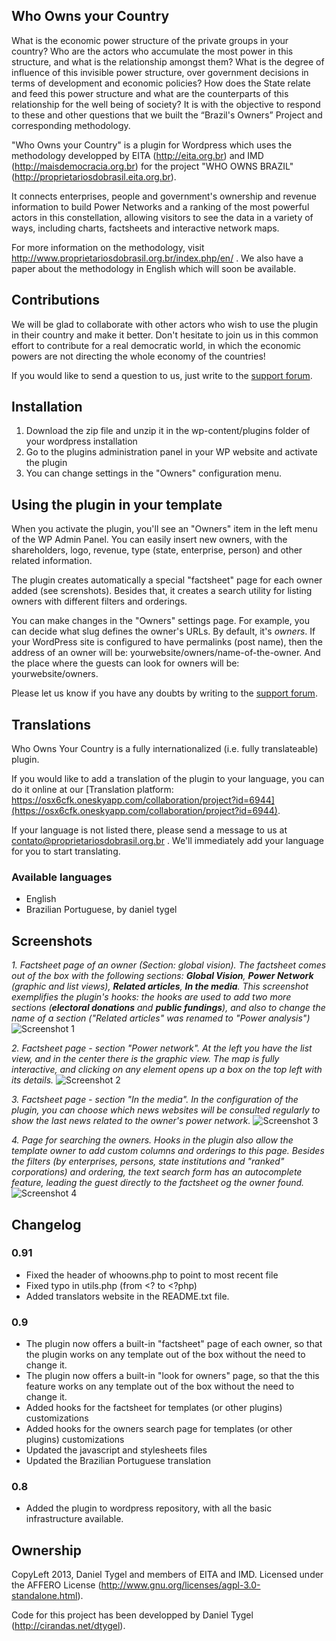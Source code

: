 Who Owns your Country
-------------------

What is the economic power structure of the private groups in your country? Who are the actors who accumulate the most power in this structure, and what is the relationship amongst them? What is the degree of influence of this invisible power structure, over government decisions in terms of development and economic policies? How does the State relate and feed this power structure and what are the counterparts of this relationship for the well being of society? It is with the objective to respond to these and other questions that we built the “Brazil's Owners” Project and corresponding methodology.

"Who Owns your Country" is a plugin for Wordpress which uses the methodology developped by EITA (http://eita.org.br) and IMD (http://maisdemocracia.org.br) for the project "WHO OWNS BRAZIL" (http://proprietariosdobrasil.eita.org.br).

It connects enterprises, people and government's ownership and revenue information to build Power Networks and a ranking of the most powerful actors in this constellation, allowing visitors to see the data in a variety of ways, including charts, factsheets and interactive network maps.

For more information on the methodology, visit http://www.proprietariosdobrasil.org.br/index.php/en/ . We also have a paper about the methodology in English which will soon be available.

Contributions
-------------------

We will be glad to collaborate with other actors who wish to use the plugin in their country and make it better. Don't hesitate to join us in this common effort to contribute for a real democratic world, in which the economic powers are not directing the whole economy of the countries!

If you would like to send a question to us, just write to the [support forum](http://wordpress.org/support/plugin/who-owns-your-country).

Installation
-------------------

1. Download the zip file and unzip it in the wp-content/plugins folder of your wordpress installation
1. Go to the plugins administration panel in your WP website and activate the plugin
1. You can change settings in the "Owners" configuration menu.

Using the plugin in your template
--------------------

When you activate the plugin, you'll see an "Owners" item in the left menu of the WP Admin Panel. You can easily insert new owners, with the shareholders, logo, revenue, type (state, enterprise, person) and other related information.

The plugin creates automatically a special "factsheet" page for each owner added (see screnshots). Besides that, it creates a search utility for listing owners with different filters and orderings.

You can make changes in the "Owners" settings page. For example, you can decide what slug defines the owner's URLs. By default, it's *owners*. If your WordPress site is configured to have permalinks (post name), then the address of an owner will be: yourwebsite/owners/name-of-the-owner. And the place where the guests can look for owners will be: yourwebsite/owners.

Please let us know if you have any doubts by writing to the [support forum](http://wordpress.org/support/plugin/who-owns-your-country).

Translations
-----------------

Who Owns Your Country is a fully internationalized (i.e. fully translateable) plugin.

If you would like to add a translation of the plugin to your language, you can do it online at our [Translation platform: https://osx6cfk.oneskyapp.com/collaboration/project?id=6944](https://osx6cfk.oneskyapp.com/collaboration/project?id=6944). 

If your language is not listed there, please send a message to us at contato@proprietariosdobrasil.org.br . We'll immediately add your language for you to start translating.

### Available languages

* English
* Brazilian Portuguese, by daniel tygel

Screenshots
-----------------

*1. Factsheet page of an owner (Section: global vision). The factsheet comes out of the box with the following sections: __Global Vision__, __Power Network__ (graphic and list views), __Related articles__, __In the media__. This screenshot exemplifies the plugin's hooks: the hooks are used to add two more sections (__electoral donations__ and __public fundings__), and also to change the name of a section ("Related articles" was renamed to "Power analysis")*
![Screenshot 1](http://ps.w.org/who-owns-your-country/assets/screenshot-1.png?rev=845477) 

*2. Factsheet page - section "Power network". At the left you have the list view, and in the center there is the graphic view. The map is fully interactive, and clicking on any element opens up a box on the top left with its details.*
![Screenshot 2](http://ps.w.org/who-owns-your-country/assets/screenshot-2.png?rev=845477)

*3. Factsheet page - section "In the media". In the configuration of the plugin, you can choose which news websites will be consulted regularly to show the last news related to the owner's power network.*
![Screenshot 3](http://ps.w.org/who-owns-your-country/assets/screenshot-3.png?rev=845477)

*4. Page for searching the owners. Hooks in the plugin also allow the template owner to add custom columns and orderings to this page. Besides the filters (by enterprises, persons, state institutions and "ranked" corporations) and ordering, the text search form has an autocomplete feature, leading the guest directly to the factsheet og the owner found.*
![Screenshot 4](http://ps.w.org/who-owns-your-country/assets/screenshot-4.png?rev=845477) 

Changelog
-----------------

### 0.91
* Fixed the header of whoowns.php to point to most recent file
* Fixed typo in utils.php (from <? to <?php)
* Added translators website in the README.txt file.

### 0.9
* The plugin now offers a built-in "factsheet" page of each owner, so that the plugin works on any template out of the box without the need to change it.
* The plugin now offers a built-in "look for owners" page, so that the this feature works on any template out of the box without the need to change it.
* Added hooks for the factsheet for templates (or other plugins) customizations
* Added hooks for the owners search page for templates (or other plugins) customizations
* Updated the javascript and stylesheets files
* Updated the Brazilian Portuguese translation


### 0.8
* Added the plugin to wordpress repository, with all the basic infrastructure available.

Ownership
-------------------

CopyLeft 2013, Daniel Tygel and members of EITA and IMD. Licensed under the AFFERO License (http://www.gnu.org/licenses/agpl-3.0-standalone.html).


Code for this project has been developped by Daniel Tygel (http://cirandas.net/dtygel).

